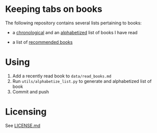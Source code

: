 # Keeping tabs on books

The following repository contains several lists pertaining to books: 

- a [chronological](./data/read_books.md) and an [alphabetized](./data/read_books_alpha.md) list of books I have read

- a list of [recommended books](./data/recommendations.md)

# Using

1. Add a recently read book to `data/read_books.md`
2. Run `utils/alphabetize_list.py` to generate and alphabetized list of book
3. Commit and push

# Licensing

See [LICENSE.md](LICENSE.md)

